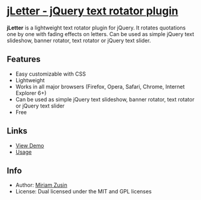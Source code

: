 # [jLetter - jQuery text rotator plugin](http://no81no.com/jletter/overview)

**jLetter** is a lightweight text rotator plugin for jQuery. It rotates quotations one by one with fading effects on letters. Can be used as simple jQuery text slideshow, banner rotator, text rotator or jQuery text slider. 


## Features
* Easy customizable with CSS
* Lightweight
* Works in all major browsers (Firefox, Opera, Safari, Chrome, Internet Explorer 6+)
* Can be used as simple jQuery text slideshow, banner rotator, text rotator or jQuery text slider
* Free


## Links
* [View Demo](http://no81no.com/jletter/overvie) 
* [Usage](http://no81no.com/jletter/usage) 

## Info
* Author: [Miriam Zusin](mailto:no81no@gmail.com)
* License: Dual licensed under the MIT and GPL licenses


